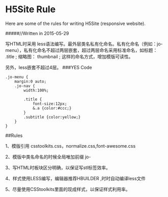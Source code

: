 # H5Site Rule
Here are some of the rules for writing H5Site (responsive website).

#####//Written in 2015-05-29

写HTML时采用 less语法编写。最外层类名私有化命名。私有化命名（例如：jo-menu），私有化命名不超过两层嵌套，超过两层命名采用标准命名，如标题： .title ; 缩略图： thumbnail ; 这样的命名方式，增加模版可读性。

另外，less嵌套不超过4层。
###YES Code

	.jo-menu {
		margin:0 auto;
		.jo-nav {
			width:100%;
			
			.title {
				font-size:12px;
				&.a {color:#ccc;}
			}
			.subtitle {color:yellow;}
		}
	}

##Rules

1、模版引用 csstoolkits.css，normalize.css,font-awesome.css

2、模版中类名命名的时候全局唯加前缀 jo- 

3、写HTML时板块区分明确，以保证写stl标签效率。

4、样式使用LESS编写，编辑器推荐HBUILDER ,时时自动编译less文件

5、尽量使用CSStoolkits里面的现成样式，以保证样式利用率。
